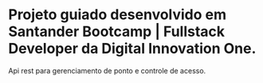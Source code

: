 # Projeto guiado desenvolvido em Santander Bootcamp | Fullstack Developer da Digital Innovation One.

Api rest para gerenciamento de ponto e controle de acesso.


